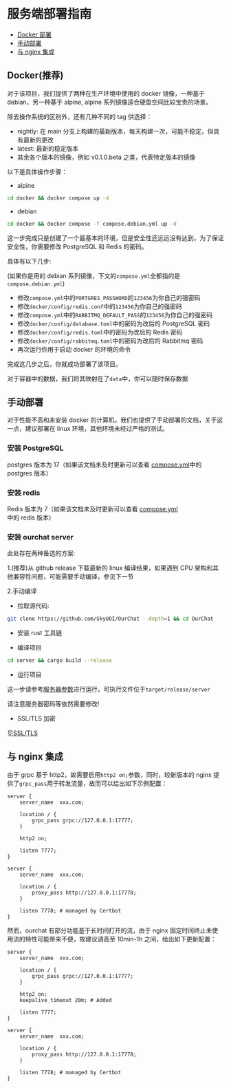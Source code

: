 # 服务端部署指南

- [Docker 部署](#docker推荐)
- [手动部署](#手动部署)
- [与 nginx 集成](#与nginx集成)

## Docker(推荐)

对于该项目，我们提供了两种在生产环境中使用的 docker 镜像，一种基于 debian，另一种基于 alpine, alpine 系列镜像适合硬盘空间比较宝贵的场景。

除去操作系统的区别外，还有几种不同的 tag 供选择：

- nightly: 在 main 分支上构建的最新版本，每天构建一次，可能不稳定，但具有最新的更改
- latest: 最新的稳定版本
- 其余各个版本的镜像，例如 v0.1.0.beta 之类，代表特定版本的镜像

以下是具体操作步骤：

- alpine

```bash
cd docker && docker compose up -d
```

- debian

```bash
cd docker && docker compose -f compose.debian.yml up -d
```

这一步完成只是创建了一个最基本的环境，但是安全性还远远没有达到，为了保证安全性，你需要修改 PostgreSQL 和 Redis 的密码。

具体有以下几步:

(如果你是用的 debian 系列镜像，下文的`compose.yml`全都指的是`compose.debian.yml`)

- 修改`compose.yml`中的`PORTGRES_PASSWORD`的`123456`为你自己的强密码
- 修改`docker/config/redis.conf`中的`123456`为你自己的强密码
- 修改`compose.yml`中的`RABBITMQ_DEFAULT_PASS`的`123456`为你自己的强密码
- 修改`docker/config/database.toml`中的密码为改后的 PostgreSQL 密码
- 修改`docker/config/redis.toml`中的密码为改后的 Redis 密码
- 修改`docker/config/rabbitmq.toml`中的密码为改后的 Rabbitmq 密码
- 再次运行你用于启动 docker 的环境的命令

完成这几步之后，你就成功部署了该项目。

对于容器中的数据，我们将其映射在了`data`中，你可以随时保存数据

## 手动部署

对于性能不高和未安装 docker 的计算机，我们也提供了手动部署的文档，关于这一点，建议部署在 linux 环境，其他环境未经过严格的测试。

### 安装 PostgreSQL

postgres 版本为 17（如果该文档未及时更新可以查看 [compose.yml](https://github.com/SkyUOI/OurChat/blob/main/docker/compose.yml)中的 postgres 版本）

### 安装 redis

Redis 版本为 7（如果该文档未及时更新可以查看 [compose.yml](https://github.com/SkyUOI/OurChat/blob/main/docker/compose.yml)中的 redis 版本）

### 安装 ourchat server

此处存在两种备选的方案:

1.(推荐)从 github release 下载最新的 linux 编译结果，如果遇到 CPU 架构和其他兼容性问题，可能需要手动编译，参见下一节

2.手动编译

- 拉取源代码:

```sh
git clone https://github.com/SkyUOI/OurChat --depth=1 && cd OurChat
```

- 安装 rust 工具链

- 编译项目

```sh
cd server && cargo build --release
```

- 运行项目

这一步请参考[服务器参数](../run/server_argv.md)进行运行，可执行文件位于`target/release/server`

请注意服务器密码等依然需要修改!

- SSL/TLS 加密

见[SSL/TLS](../deploy/ssl-tls.md)

## 与 nginx 集成

由于 grpc 基于 http2，故需要启用`http2 on;`参数，同时，较新版本的 nginx 提供了`grpc_pass`用于转发流量，故而可以给出如下示例配置：

```nginx
server {
    server_name  xxx.com;

    location / {
        grpc_pass grpc://127.0.0.1:17777;
    }

    http2 on;

    listen 7777;
}

server {
    server_name  xxx.com;

    location / {
        proxy_pass http://127.0.0.1:17778;
    }

    listen 7778; # managed by Certbot
}
```

然而，ourchat 有部分功能基于长时间打开的流，由于 nginx 固定时间终止未使用流的特性可能带来不便，故建议调高至 10min-1h 之间，给出如下更新配置：

```nginx
server {
    server_name  xxx.com;

    location / {
        grpc_pass grpc://127.0.0.1:17777;
    }

    http2 on;
    keepalive_timeout 20m; # Added

    listen 7777;
}

server {
    server_name  xxx.com;

    location / {
        proxy_pass http://127.0.0.1:17778;
    }

    listen 7778; # managed by Certbot
}
```

